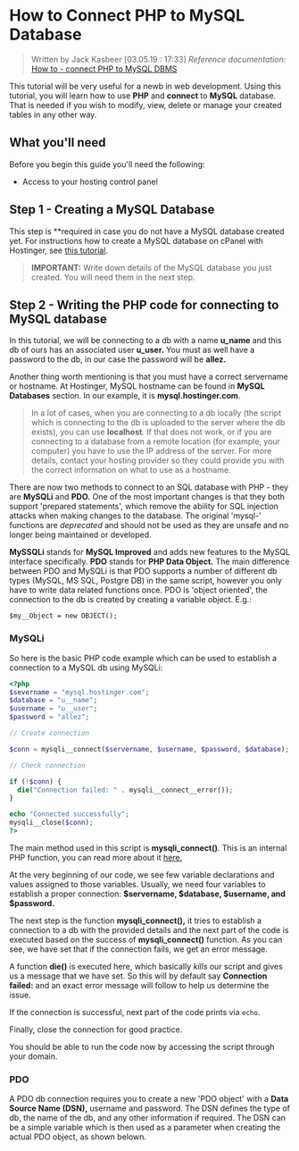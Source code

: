 
How to Connect PHP to MySQL Database
====================================
> Written by Jack Kasbeer [03.05.19 : 17:33]
*Reference documentation:*
[How to - connect PHP to MySQL DBMS](https://www.hostinger.com/tutorials/how-to-connect-php-to-mysql)

This tutorial will be very useful for a newb in web development. Using this tutorial, you will learn how to use **PHP** and **connect** to **MySQL** database.
That is needed if you wish to modify, view, delete or manage your created tables in any other way.


What you'll need
----------------
Before you begin this guide you'll need the following:
* Access to your hosting control panel


Step 1 - Creating a MySQL Database
----------------------------------
This step is **required in case you do not have a MySQL database created yet. For instructions how to create a MySQL database on cPanel with Hostinger, see [this tutorial](https://www.hostinger.com/tutorials/mysql/how-to-create-mysql-database-and-user-on-cpanel).

> **IMPORTANT:** Write down details of the MySQL database you just created. You will need them in the next step.


Step 2 - Writing the PHP code for connecting to MySQL database
--------------------------------------------------------------
In this tutorial, we will be connecting to a db with a name **u_name** and this db of ours has an associated user **u_user.** You must as well have a password to the db, in our case the password will be **allez.**

Another thing worth mentioning is that you must have a correct servername or hostname. At Hostinger, MySQL hostname can be found in **MySQL Databases** section. In our example, it is **mysql.hostinger.com**.

> In a lot of cases, when you are connecting to a db locally (the script which is connecting to the db is uploaded to the server where the db exists), you can use **localhost**.  If that does not work, or if you are connecting to a database from a remote location (for example, your computer) you have to use the IP address of the server. For more details, contact your hosting provider so they could provide you with the correct information on what to use as a hostname.

There are now two methods to connect to an SQL database with PHP - they are **MySQLi** and **PDO.** One of the most important changes is that they both support 'prepared statements', which remove the ability for SQL injection attacks when making changes to the database. The original 'mysql-' functions are *deprecated* and should not be used as they are unsafe and no longer being maintained or developed.

**MySSQLi** stands for **MySQL Improved** and adds new features to the MySQL interface specifically. **PDO** stands for **PHP Data Object.** The main difference between PDO and MySQLi is that PDO supports a number of different db types (MySQL, MS SQL, Postgre DB) in the same script, however you only have to write data related functions once. PDO is 'object oriented', the connection to the db is created by creating a variable object.
E.g.:
```
$my__Object = new OBJECT();
```
### MySQLi
So here is the basic PHP code example which can be used to establish a connection to a MySQL db using MySQLi:
```php
<?php
$severname = "mysql.hostinger.com";
$database = "u__name";
$username = "u__user";
$password = "allez";

// Create connection

$conn = mysqli__connect($servername, $username, $password, $database);

// Check connection

if (!$conn) {
  die("Connection failed: " . mysqli__connect__error());
}

echo "Connected successfully";
mysqli__close($conn);
?>
```
The main method used in this script is **mysqli_connect()**. This is an internal PHP function, you can read more about it [here.](http://www.w3schools.com/php/func_mysqli_connect.asp)

At the very beginning of our code, we see few variable declarations and values assigned to those variables. Usually, we need four variables to establish a proper connection: **$servername, $database, $username, and $password.**

The next step is the function **mysqli_connect(),** it tries to establish a connection to a db with the provided details and the next part of the code is executed based on the success of **mysqli_connect()** function. As you can see, we have set that if the connection fails, we get an error message.

A function **die()** is executed here, which basically *kills* our script and gives us a message that we have set. So this will by default say **Connection failed:** and an exact error message will follow to help us determine the issue.

If the connection is successful, next part of the code prints via `echo`.

Finally, close the connection for good practice.

You should be able to run the code now by accessing the script through your domain.

### PDO
A PDO db connection requires you to create a new 'PDO object' with a **Data Source Name (DSN),** username and password. The DSN defines the type of db, the name of the db, and any other information if required. The DSN can be a simple variable which is then used as a parameter when creating the actual PDO object, as shown belown.






























